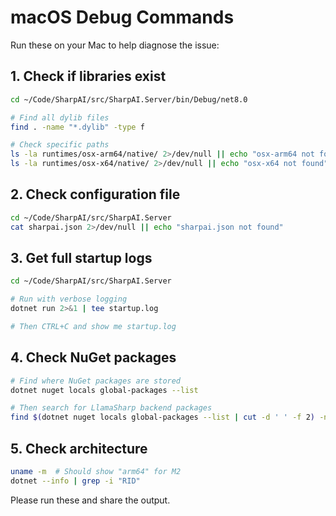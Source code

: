 # macOS Debug Commands

Run these on your Mac to help diagnose the issue:

## 1. Check if libraries exist
```bash
cd ~/Code/SharpAI/src/SharpAI.Server/bin/Debug/net8.0

# Find all dylib files
find . -name "*.dylib" -type f

# Check specific paths
ls -la runtimes/osx-arm64/native/ 2>/dev/null || echo "osx-arm64 not found"
ls -la runtimes/osx-x64/native/ 2>/dev/null || echo "osx-x64 not found"
```

## 2. Check configuration file
```bash
cd ~/Code/SharpAI/src/SharpAI.Server
cat sharpai.json 2>/dev/null || echo "sharpai.json not found"
```

## 3. Get full startup logs
```bash
cd ~/Code/SharpAI/src/SharpAI.Server

# Run with verbose logging
dotnet run 2>&1 | tee startup.log

# Then CTRL+C and show me startup.log
```

## 4. Check NuGet packages
```bash
# Find where NuGet packages are stored
dotnet nuget locals global-packages --list

# Then search for LlamaSharp backend packages
find $(dotnet nuget locals global-packages --list | cut -d ' ' -f 2) -name "libllama.dylib" 2>/dev/null
```

## 5. Check architecture
```bash
uname -m  # Should show "arm64" for M2
dotnet --info | grep -i "RID"
```

Please run these and share the output.
